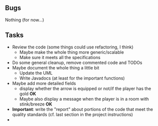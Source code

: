 ## Bugs
Nothing (for now...)

## Tasks
- Review the code (some things could use refactoring, I think)
    - Maybe make the whole thing more generic/scalable
    - Make sure it meets all the specifications
- Do some general cleanup, remove commented code and TODOs
- Maybe document the whole thing a little bit
    - Update the UML
    - Write Javadocs (at least for the important functions)
- Maybe add more detailed fields
    - display whether the arrow is equipped or not/if the player has the gold **OK**
    - Maybe also display a message when the player is in a room with stink/breeze **OK**
- **Important**: write the "report" about portions of the code that meet the quality standards (cf. last section in the project instructions)
- 
